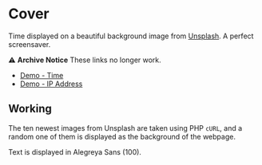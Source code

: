 # Cover

Time displayed on a beautiful background image from [Unsplash](http://unsplash.com). A perfect screensaver.

⚠️ **Archive Notice** These links no longer work.

* [Demo - Time](http://classrebels.co/anand/cover.php)
* [Demo - IP Address](http://classrebels.co/anand/ip.php)

## Working

The ten newest images from Unsplash are taken using PHP `cURL`, and a random one of them is displayed as the background of the webpage.

Text is displayed in Alegreya Sans (100).
